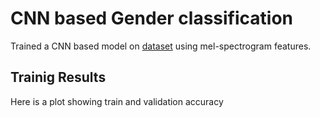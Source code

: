# CNN based Gender classification
Trained a CNN based model on [dataset](https://www.kaggle.com/datasets/murtadhanajim/gender-recognition-by-voiceoriginal) using mel-spectrogram features.
## Trainig Results
Here is a plot showing train and validation accuracy
